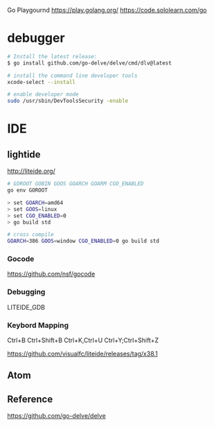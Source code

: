Go Playgournd
https://play.golang.org/
https://code.sololearn.com/go

# debugger

```bash
# Install the latest release:
$ go install github.com/go-delve/delve/cmd/dlv@latest

# install the command line developer tools
xcode-select --install

# enable developer mode
sudo /usr/sbin/DevToolsSecurity -enable

```

# IDE
## lightide
http://liteide.org/

```bash
# GOROOT GOBIN GOOS GOARCH GOARM CGO_ENABLED
go env GOROOT

> set GOARCH=amd64
> set GOOS=linux
> set CGO_ENABLED=0
> go build std

# cross compile
GOARCH=386 GOOS=window CGO_ENABLED=0 go build std
```

### Gocode
https://github.com/nsf/gocode

### Debugging
LITEIDE_GDB

### Keybord Mapping
Ctrl+B
Ctrl+Shift+B
Ctrl+K,Ctrl+U
Ctrl+Y;Ctrl+Shift+Z

https://github.com/visualfc/liteide/releases/tag/x38.1


## Atom


Reference
---
https://github.com/go-delve/delve

